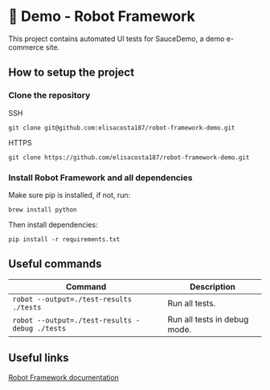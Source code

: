 # 🤖 Demo - Robot Framework

This project contains automated UI tests for SauceDemo, a demo e-commerce site.

## How to setup the project

### Clone the repository

SSH

```
git clone git@github.com:elisacosta187/robot-framework-demo.git
```

HTTPS

```
git clone https://github.com/elisacosta187/robot-framework-demo.git
```
### Install Robot Framework and all dependencies
Make sure pip is installed, if not, run:

```
brew install python
```

Then install dependencies:

```
pip install -r requirements.txt
```

## Useful commands

| Command                                           | Description                                                   |
| ------------------------------------------------- | ------------------------------------------------------------- |
| `robot --output=./test-results ./tests`           | Run all tests.                                                |
| `robot --output=./test-results -debug ./tests`    | Run all tests in debug mode.                                  |

## Useful links

[Robot Framework documentation](https://robotframework.org/robotframework/)
